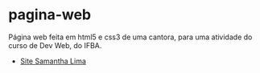 # pagina-web
 Página web feita em html5 e css3 de uma cantora, para uma atividade do curso de Dev Web, do IFBA.

* [Site Samantha Lima](https://adenildo-aquino.github.io/pagina-web/)
